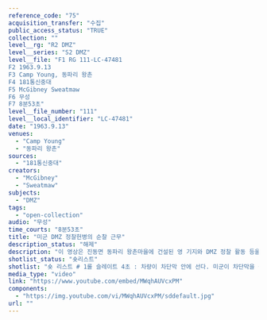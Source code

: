 ```yaml
---
reference_code: "75"
acquisition_transfer: "수집"
public_access_status: "TRUE"
collection: ""
level__rg: "R2 DMZ"
level__series: "S2 DMZ"
level__file: "F1 RG 111-LC-47481
F2 1963.9.13
F3 Camp Young, 동파리 왕촌
F4 181통신중대
F5 McGibney Sweatmaw
F6 무성 
F7 8분53초"
level__file_number: "111"
level__local_identifier: "LC-47481"
date: "1963.9.13"
venues: 
  - "Camp Young"
  - "동파리 왕촌"
sources: 
  - "181통신중대"
creators: 
  - "McGibney"
  - "Sweatmaw"
subjects: 
  - "DMZ"
tags: 
  - "open-collection"
audio: "무성"
time_courts: "8분53초"
title: "미군 DMZ 정찰헌병의 순찰 근무"
description_status: "해제"
description: "이 영상은 진동면 동파리 왕촌마을에 건설된 영 기지와 DMZ 정찰 활동 등을 담고 있다. 영 기지는 저어새 구역(동파리 일대)에서 최북단에 위치하고 있었다. 영상에는 군사분계선 표지판 등을 볼 수 있다."
shotlist_status: "숏리스트"
shotlist: "숏 리스트 # 1롤 슬레이트 4초 : 차량이 차단막 안에 선다. 미군이 차단막을 올린다. “경고 당신은 비무장 지대 에 접근하고 있다. 통행금지” 표지판이 클로즈업 되고 있다. # 2롤 슬레이트 1분13초 : 차단막이 올라가자 지프차가 출발한다. 뒤 따르는 다른 차량들이 함께 이동 한다. # 3롤 슬레이트 2분20초 : 비포장도로를 따라 지프차가 올라가다가 선다. 다른 미군들이 하차한다. # 4롤 슬레이트 3분33초 : 미군들이 숲 속으로 행진하고 있다. “군사분계선”이라는 한글과 영어 표지 판이 보인다. # 5롤 슬레이트 4분10초 : “군사분계선”이라는 한글과 영어 표지판이 보인다. 그 사이로 미군들이 지 나가고 있다. 넓은 들판에 군사분계선 표지판과 단선의 철조망이 보인다. # 6롤 슬레이트 5분23초 : 순찰병들이 군사분계선 표지판 근처에서 앉아 경계근무를 서고 있다. 소대 장이 망원경으로 주변을 관찰하고 있다. # 7롤 슬레이트 6분35초 : 주변 산과 초소, 군사분계선 앞에서 교신하는 미군들이 나온다. # 8롤 슬레이트 7분43초 : 군사분계선에서 다시 이동하는 미군 소대원들 모습이 이어진다. (8분15초) “206번째 군사분계선” 표지판이 보인다. (8분31초) “208번째 군사분계선” 표지판이 보인다. "
media_type: "video"
link: "https://www.youtube.com/embed/MWqhAUVcxPM"
components: 
  - "https://img.youtube.com/vi/MWqhAUVcxPM/sddefault.jpg"
url: ""
---
```

